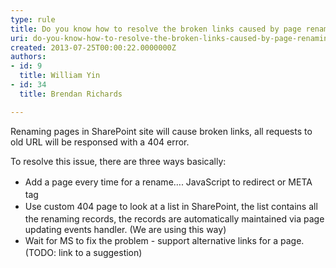 ```yaml
---
type: rule
title: Do you know how to resolve the broken links caused by page renaming?
uri: do-you-know-how-to-resolve-the-broken-links-caused-by-page-renaming
created: 2013-07-25T00:00:22.0000000Z
authors:
- id: 9
  title: William Yin
- id: 34
  title: Brendan Richards

---
```




<span class='intro'> ​Renaming pages in SharePoint site will cause broken links, all requests to old URL will be responsed with a 404 error. </span>

<p>To resolve this issue, there are three ways basically&#58;</p><ul><li><span style="line-height&#58;1.6;">​Add a page every time for a rename…. JavaScr</span><span style="line-height&#58;1.6;">ipt to redirect or META tag​</span><br></li><li><span style="line-height&#58;1.6;">Use custom 404 page to look at a list in SharePoint,&#160;the list contains all the renaming records, the records are automatically maintained via page updating events handler. (We are using this way)</span><br></li><li><span style="line-height&#58;20px;">Wait for MS to fix the problem - support alternative links for a page. (TODO&#58; link to a suggestion)</span></li></ul><p></p><p><br></p>


